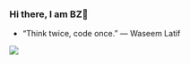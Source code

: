 <style>
td, th {
   border: none!important;
}
</style>

### Hi there, I am BZ👋

-   “Think twice, code once.” ― Waseem Latif

![](https://github-readme-stats.vercel.app/api?username=bhzheng1&count_private=true&show_icons=true&theme=aura_dark)

<!--
**bhzheng1/bhzheng1** is a ✨ _special_ ✨ repository because its `README.md` (this file) appears on your GitHub profile.

Here are some ideas to get you started:

- 🔭 I’m currently working on ...
- 🌱 I’m currently learning ...
- 👯 I’m looking to collaborate on ...
- 🤔 I’m looking for help with ...
- 💬 Ask me about ...
- 📫 How to reach me: ...
- 😄 Pronouns: ...
- ⚡ Fun fact: ...
-->

